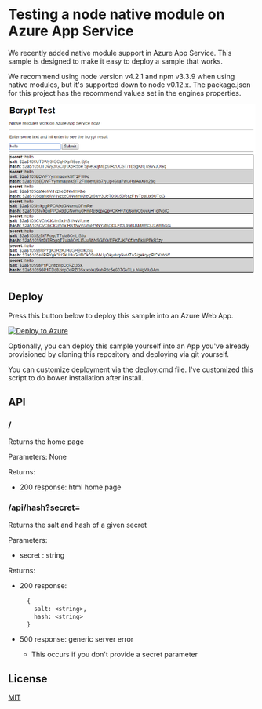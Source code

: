 # Testing a node native module on Azure App Service

We recently added native module support in Azure App Service. This sample is designed to make it easy to deploy a sample that works.

We recommend using node version v4.2.1 and npm v3.3.9 when using native modules, but it's supported down to node v0.12.x. The package.json for this project has the recommend values set in the engines properties.

![Screenshot of app](./bcrypt-native.png)

## Deploy

Press this button below to deploy this sample into an Azure Web App.

[![Deploy to Azure](http://azuredeploy.net/deploybutton.png)](https://azuredeploy.net/)

Optionally, you can deploy this sample yourself into an App you've already provisioned by cloning this repository and deploying via git yourself.

You can customize deployment via the deploy.cmd file. I've customized this script to do bower installation after install.

## API

### /

Returns the home page

Parameters: None

Returns:
 - 200 response: html home page

### /api/hash?secret=<string>

Returns the salt and hash of a given secret

Parameters:
 - secret : string
 
Returns:

- 200 response:

		{
		  salt: <string>,
		  hash: <string>
		}
- 500 response: generic server error
	- This occurs if you don't provide a secret parameter

## License

[MIT](./LICENSE)
